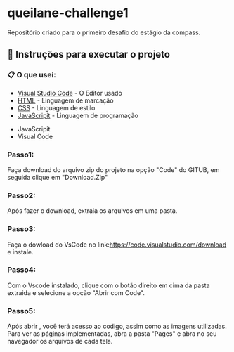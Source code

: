 # queilane-challenge1

Repositório criado para o primeiro desafio do estágio da compass.

## 🚀 Instruções para executar o projeto

### 📋 O que usei:

- [Visual Studio Code](https://code.visualstudio.com/download) - O Editor usado
- [HTML](https://developer.mozilla.org/pt-BR/docs/Web/HTML) - Linguagem de marcação
- [CSS](https://developer.mozilla.org/pt-BR/docs/Web/CSS) - Linguagem de estilo
- [JavaScripit](https://developer.mozilla.org/pt-BR/docs/Web/JavaScript) - Linguagem de programação

* JavaScripit
* Visual Code

### Passo1:

Faça download do arquivo zip do projeto na opção "Code" do GITUB, em seguida clique em "Download.Zip"

### Passo2:

Após fazer o download, extraia os arquivos em uma pasta.

### Passo3:

Faça o dowload do VsCode no link:https://code.visualstudio.com/download e instale.

### Passo4:

Com o Vscode instalado, clique com o botão direito em cima da pasta extraida e selecione a opção "Abrir com Code".

### Passo5:

Após abrir , você terá acesso ao codigo, assim como as imagens utilizadas.
Para ver as páginas implementadas, abra a pasta "Pages" e abra no seu navegador os arquivos de cada tela.
